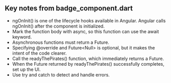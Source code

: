 ## Key notes from badge_component.dart
- ngOnInit() is one of the lifecycle hooks available in Angular. Angular calls ngOnInit() after the component is initialized.
- Mark the function body with async, so this function can use the await keyword.
- Asynchronous functions must return a Future.
- Specifying @override and Future\<Null\> is optional, but it makes the intent of the code clearer.
- Call the readyThePirates() function, which immediately returns a Future.
- When the Future returned by readyThePirates() successfully completes, set up the UI.
- Use try and catch to detect and handle errors.
